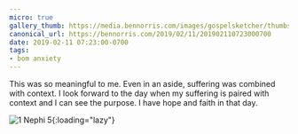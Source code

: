 ```yaml
---
micro: true
gallery_thumb: https://media.bennorris.com/images/gospelsketcher/thumbs/1-nephi-5-02.jpg
canonical_url: https://bennorris.com/2019/02/11/201902110723000700
date: 2019-02-11 07:23:00-0700
tags:
- bom anxiety
---
```


This was so meaningful to me. Even in an aside, suffering was combined with context. I look forward to the day when my suffering is paired with context and I can see the purpose. I have hope and faith in that day.

![1 Nephi 5](https://media.bennorris.com/images/gospelsketcher/bom-anxiety-study/1-nephi-5-02.jpg){:loading="lazy"}
